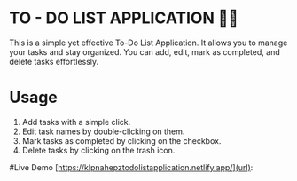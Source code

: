 # TO - DO LIST APPLICATION 📑📒
This is a simple yet effective To-Do List Application. It allows you to manage your tasks and stay organized. You can add, edit, mark as completed, and delete tasks effortlessly.
# Usage
1. Add tasks with a simple click.
2. Edit task names by double-clicking on them.
3. Mark tasks as completed by clicking on the checkbox.
4. Delete tasks by clicking on the trash icon.

#Live Demo [https://klpnahepztodolistapplication.netlify.app/](url): 
